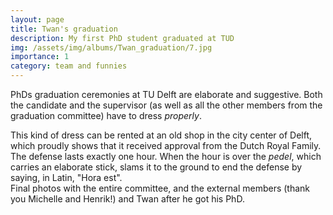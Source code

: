```yaml
---
layout: page
title: Twan's graduation
description: My first PhD student graduated at TUD
img: /assets/img/albums/Twan_graduation/7.jpg
importance: 1
category: team and funnies
---
```


PhDs graduation ceremonies at TU Delft are elaborate and suggestive. Both the candidate and the supervisor (as well as all the other members from the graduation committee) have to dress *properly*.

<div class="row">
    <div class="col-sm mt-3 mt-md-0">
        <a href="{{ '/assets/img/albums/Twan_graduation/1.jpg' | relative_url }}"><img class="img-fluid rounded z-depth-1" src="{{ '/assets/img/albums/Twan_graduation/1.jpg' | relative_url }}" alt="" title="example image"/></a>
    </div>
    <div class="col-sm mt-3 mt-md-0">
        <a href="{{ '/assets/img/albums/Twan_graduation/2.jpg' | relative_url }}"><img class="img-fluid rounded z-depth-1" src="{{ '/assets/img/albums/Twan_graduation/2.jpg' | relative_url }}" alt="" title="example image"/></a>
    </div>
    <div class="col-sm mt-3 mt-md-0">
        <a href="{{ '/assets/img/albums/Twan_graduation/3.jpg' | relative_url }}"><img class="img-fluid rounded z-depth-1" src="{{ '/assets/img/albums/Twan_graduation/3.jpg' | relative_url }}" alt="" title="example image"/></a>
    </div>
</div>
<div class="caption">
    This kind of dress can be rented at an old shop in the city center of Delft, which proudly shows that it received approval from the Dutch Royal Family.
</div>

<div class="row">
    <div class="col-sm mt-3 mt-md-0">
        <a href="{{ '/assets/img/albums/Twan_graduation/4.jpg' | relative_url }}"><img class="img-fluid rounded z-depth-1" src="{{ '/assets/img/albums/Twan_graduation/4.jpg' | relative_url }}" alt="" title="example image"/></a>
    </div>
    <div class="col-sm mt-3 mt-md-0">
        <a href="{{ '/assets/img/albums/Twan_graduation/5.jpg' | relative_url }}"><img class="img-fluid rounded z-depth-1" src="{{ '/assets/img/albums/Twan_graduation/5.jpg' | relative_url }}" alt="" title="example image"/></a>
    </div>
    <div class="col-sm mt-3 mt-md-0">
        <a href="{{ '/assets/img/albums/Twan_graduation/6.jpg' | relative_url }}"><img class="img-fluid rounded z-depth-1" src="{{ '/assets/img/albums/Twan_graduation/6.jpg' | relative_url }}" alt="" title="example image"/></a>
    </div>
</div>
<div class="caption">
    The defense lasts exactly one hour. When the hour is over the <em>pedel</em>, which carries an elaborate stick, slams it to the ground to end the defense by saying, in Latin, "Hora est".
</div>

<!-- <div class="row">
    <div class="col-sm mt-3 mt-md-0">
        <img class="img-fluid rounded z-depth-1" src="{{ '/assets/img/albums/Twan_graduation/5.jpg' | relative_url }}" alt="" title="example image"/>
    </div>
</div>
<div class="caption">
    This image can also have a caption. It's like magic.
</div> -->

<!-- You can also put regular text between your rows of images.
Say you wanted to write a little bit about your project before you posted the rest of the images.
You describe how you toiled, sweated, *bled* for your project, and then... you reveal it's glory in the next row of images. -->


<div class="row justify-content-sm-center">
    <div class="col-sm-6 mt-3 mt-md-0">
        <a href="{{ '/assets/img/albums/Twan_graduation/8.jpg' | relative_url }}"><img class="img-fluid rounded z-depth-1" src="{{ '/assets/img/albums/Twan_graduation/8.jpg' | relative_url }}" alt="" title="example image"/></a>
    </div>
    <div class="col-sm-6 mt-3 mt-md-0">
        <a href="{{ '/assets/img/albums/Twan_graduation/7.jpg' | relative_url }}"><img class="img-fluid rounded z-depth-1" src="{{ '/assets/img/albums/Twan_graduation/7.jpg' | relative_url }}" alt="" title="example image"/></a>
    </div>
</div>
<div class="caption">
    Final photos with the entire committee, and the external members (thank you Michelle and Henrik!) and Twan after he got his PhD.
</div>


